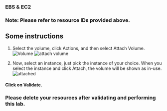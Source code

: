 ### EBS & EC2

### Note: Please refer to resource IDs provided above.
## Some instructions

1.	Select the volume, click Actions, and then select Attach Volume. 
![Volume](https://user-images.githubusercontent.com/84078733/192092778-a0320c06-bb4a-4cc6-8277-60b1e429d1af.png)
![attach volume](https://user-images.githubusercontent.com/84078733/192093359-b219ab8c-bf48-4be9-9945-130cf4c8b248.png)

2. Now, select an instance, just pick the instance of your choice. When you select the instance and click Attach, the volume will be shown as in-use. 
![attached](https://user-images.githubusercontent.com/84078733/192094189-a997d4a2-f90f-4193-a450-e0211d7d3f58.png)


#### Click on Validate.
### Please delete your resources after validating and performing this lab.
